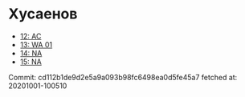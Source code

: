 # Хусаенов
- [12: AC](12.md)
- [13: WA 01](13.md)
- [14: NA](14.md)
- [15: NA](15.md)

Commit: cd112b1de9d2e5a9a093b98fc6498ea0d5fe45a7
 fetched at: 20201001-100510
